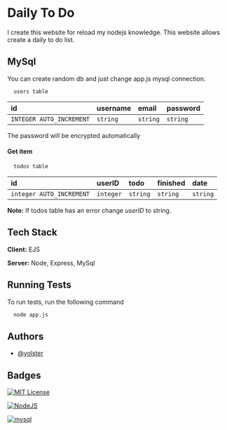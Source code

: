 # Daily To Do

I create this website for reload my nodejs knowledge. This website allows create a daily to do list.


## MySql

You can create random db and just change app.js mysql connection.

```http
  users table
```

| id | username     | email     | password |
| :-------- | :------- | :------- | :------- |
| `INTEGER AUTO_INCREMENT` | `string` | `string` | `string` |

The password will be encrypted automatically

#### Get item

```http
  todos table
```

| id | userID     | todo     | finished | date |
| :-------- | :------- | :------- | :------- | :------- |
| `integer AUTO_INCREMENT` | `integer` | `string` | `string` |`string` |

**Note:** If todos table has an error change *userID* to string. 

## Tech Stack

**Client:** EJS

**Server:** Node, Express, MySql


## Running Tests

To run tests, run the following command

```bash
  node app.js
```


## Authors

- [@yolster](https://www.github.com/Yolster)
## Badges

[![MIT License](https://img.shields.io/badge/License-MIT-green.svg)](https://choosealicense.com/licenses/mit/)

[![NodeJS](https://img.shields.io/badge/node.js-339933?style=for-the-badge&logo=Node.js&logoColor=white)](https://nodejs.org/en)

[![mysql](https://img.shields.io/badge/node.js-339933?style=for-the-badge&logo=Node.js&logoColor=white)](https://nodejs.org/en)
